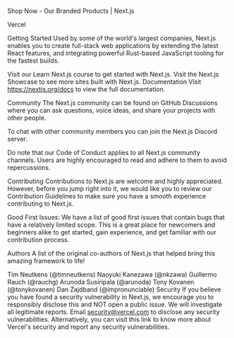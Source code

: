 
Shop Now - Our Branded Products | Next.js

Vercel 

Getting Started
Used by some of the world's largest companies, Next.js enables you to create full-stack web applications by extending the latest React features, and integrating powerful Rust-based JavaScript tooling for the fastest builds.

Visit our Learn Next.js course to get started with Next.js.
Visit the Next.js Showcase to see more sites built with Next.js.
Documentation
Visit https://nextjs.org/docs to view the full documentation.

Community
The Next.js community can be found on GitHub Discussions where you can ask questions, voice ideas, and share your projects with other people.

To chat with other community members you can join the Next.js Discord server.

Do note that our Code of Conduct applies to all Next.js community channels. Users are highly encouraged to read and adhere to them to avoid repercussions.

Contributing
Contributions to Next.js are welcome and highly appreciated. However, before you jump right into it, we would like you to review our Contribution Guidelines to make sure you have a smooth experience contributing to Next.js.

Good First Issues:
We have a list of good first issues that contain bugs that have a relatively limited scope. This is a great place for newcomers and beginners alike to get started, gain experience, and get familiar with our contribution process.

Authors
A list of the original co-authors of Next.js that helped bring this amazing framework to life!

Tim Neutkens (@timneutkens)
Naoyuki Kanezawa (@nkzawa)
Guillermo Rauch (@rauchg)
Arunoda Susiripala (@arunoda)
Tony Kovanen (@tonykovanen)
Dan Zajdband (@impronunciable)
Security
If you believe you have found a security vulnerability in Next.js, we encourage you to responsibly disclose this and NOT open a public issue. We will investigate all legitimate reports. Email security@vercel.com to disclose any security vulnerabilities. Alternatively, you can visit this link to know more about Vercel's security and report any security vulnerabilities.
